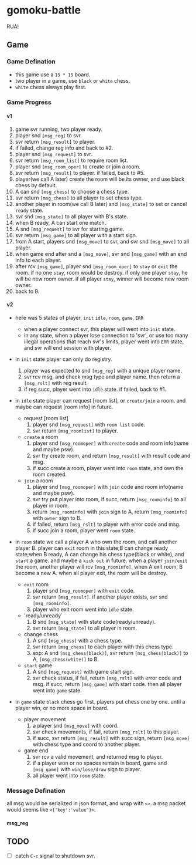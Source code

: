 # gomoku-battle
RUA!

## Game

### Game Defination
- this game use a `15 * 15` board.
- two player in a game, use `black` or `white` chess.
- `white` chess always play first.

### Game Progress

#### v1
1. game svr running, two player ready.
2. player snd `[msg_reg]` to svr.
3. svr return `[msg_result]` to player.
4. if failed, change reg info and back to #2.
5. player snd `[msg_request]` to svr.
6. svr return `[msg_room_list]` to require room list.
7. player snd `[msg_room_oper]` to create or join a room.
8. svr return `[msg_result]` to player. if failed, back to #5.
9. player(we call A later) create the room will be its owner, and use black chess by default.
10. A can snd `[msg_chess]` to choose a chess type.
11. svr return `[msg_chess]` to all player to set chess type.
12. another player in room(we call B later) snd `[msg_state]` to set or cancel `ready` state.
13. svr snd `[msg_state]` to all player with B's state.
14. when B ready, A can start one match.
15. A snd `[msg_request]` to svr for starting game.
16. svr return `[msg_game]` to all player with a start sign.
17. from A start, players snd `[msg_move]` to svr, and svr snd `[msg_move]` to all player.
18. when game end after snd a `[msg_move]`, svr snd `[msg_game]` with an end info to each player.
19. after rcv `[msg_game]`, player snd `[msg_room_oper]` to `stay` or `exit` the room.
    if no one `stay`, room would be destroy. 
    if only one player `stay`, he will be new room owner.
    if all player `stay`, winner will become new room owner.
20. back to 9.

#### v2

- here was 5 states of player, `init` `idle`, `room`, `game`, `ERR`
  - when a player connect svr, this player will went into `init` state.
  - in any state, when a player lose connection to 'svr', or use too many illegal operations that reach svr's limits, player went into `ERR` state, and svr will end session with player.
- in `init` state
  player can only do registry.
  1. player was expected to snd `[msg_reg]` with a unique player name.
  2. svr rcv msg, and check msg type and player name. then return a `[msg_rslt]` with reg result.
  3. if reg succ, player went into `idle` state. if failed, back to #1.

- in `idle` state
  player can request [room list], or `create/join` a room. and maybe can request [room info] in future.
  - request [room list]
    1. player snd `[msg_request]` with `room list` code.
    2. svr return `[msg_roomlist]` to player.
  - `create` a room
    1. player snd `[msg_roomoper]` with `create` code and room info(name and maybe psw).
    2. svr try create room, and return `[msg_result]` with result code and msg.
    3. if succ create a room, player went into `room` state, and own the room created.
  - `join` a room
    1. player snd `[msg_roomoper]` with `join` code and room info(name and maybe psw).
    2. svr try put player into room, if succ, return `[msg_roominfo]` to all player in room. 
    3. return `[msg_roominfo]` with `join` sign to A, return `[msg_roominfo]` with `owner` sign to B.
    4. if failed, return `[msg_rslt]` to player with error code and msg.
    5. if succ join a room, player went `room` state.

- in `room` state
  we call a player A who own the room, and call another player B.
  player can `exit` room in this state;B can change ready state;when B ready, A can change his chess type(black or white), and `start` a game.
  and maybe a `kick out` in future.
  when a player `join/exit` the room, another player will rcv `[msg_roominfo]`.
  when A exit room, B become a new A.
  when all player exit, the room will be destroy.

  - `exit` room
    1. player snd `[msg_roomoper]` with `exit` code.
    2. svr return `[msg_result]`. if another player exists, svr snd `[msg_roominfo]`.
    3. player who exit room went into `idle` state.
  - 'ready/unready`
    1. B snd `[msg_state]` with state code(ready/unready).
    2. svr return `[msg_state]` to all player in room.
  - change chess
    1. A snd `[msg_chess]` with a chess type.
    2. svr return `[msg_chess]` to each player with this chess type.
    3. exp: A snd `[msg_chess(black)]`, svr return `[msg_chess(black)]` to A, `[msg_chess(white)]` to B.
  - `start` game
    1. A snd `[msg_request]` with game start sign.
    2. svr check status, if fail, return `[msg_rslt]` with error code and msg. if succ, return `[msg_game]` with start code. then all player went into `game` state.

- in `game` state
  `black` chess go first. players put chess one by one. until a player win, or no more space in board.
  - player movement
    1. a player snd `[msg_move]` with coord.
    2. svr check movements, if fail, return `[msg_rslt]` to this player.
    3. if succ, svr return `[msg_result]` with succ sign, return `[msg_move]` with chess type and coord to another player.
  - game end
    1. svr rcv a valid movement, and returned msg to player. 
    2. if a player won or no spaces remain in board, game snd `[msg_game]` with `win/lose/draw` sign to player. 
    3. all player went into `room` state.  

### Message Defination

all msg would be serialized in json format, and wrap with `<>`.
a msg packet would seems like `<{'key':'value'}>`.

#### msg_reg


## TODO

- [ ] catch `C-c` signal to shutdown svr.
